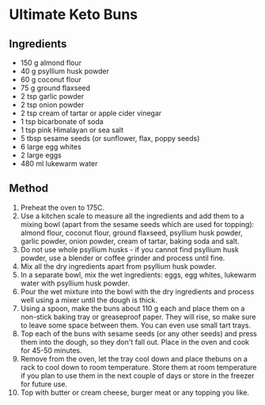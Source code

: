 # Ultimate Keto Buns

## Ingredients

- 150 g almond flour
- 40 g psyllium husk powder
- 60 g coconut flour
- 75 g ground flaxseed
- 2 tsp garlic powder
- 2 tsp onion powder
- 2 tsp cream of tartar or apple cider vinegar
- 1 tsp bicarbonate of soda
- 1 tsp pink Himalayan or sea salt
- 5 tbsp sesame seeds (or sunflower, flax, poppy seeds)
- 6 large egg whites
- 2 large eggs
- 480 ml lukewarm water

## Method

1. Preheat the oven to 175C.
2. Use a kitchen scale to measure all the ingredients and add them to a mixing bowl (apart from the sesame seeds which are used for topping): almond flour, coconut flour, ground flaxseed, psyllium husk powder, garlic powder, onion powder, cream of tartar, baking soda and salt.
3. Do not use whole psyllium husks - if you cannot find psyllium husk powder, use a blender or coffee grinder and process until fine.
4. Mix all the dry ingredients apart from psyllium husk powder.
5. In a separate bowl, mix the wet ingredients: eggs, egg whites, lukewarm water with psyllium husk powder.
6. Pour the wet mixture into the bowl with the dry ingredients and process well using a mixer until the dough is thick.
7. Using a spoon, make the buns about 110 g each and place them on a non-stick baking tray or greaseproof paper. They will rise, so make sure to leave some space between them. You can even use small tart trays.
8. Top each of the buns with sesame seeds (or any other seeds) and press them into the dough, so they don't fall out. Place in the oven and cook for 45-50 minutes.
9. Remove from the oven, let the tray cool down and place thebuns on a rack to cool down to room temperature. Store them at room temperature if you plan to use them in the next couple of days or store in the freezer for future use.
10. Top with butter or cream cheese, burger meat or any topping you like.
